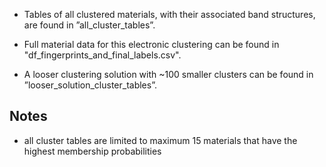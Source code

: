 - Tables of all clustered materials, with their associated band structures, 
are found in ”all_cluster_tables”. 

- Full material data for this electronic clustering can be found in "df_fingerprints_and_final_labels.csv".

- A looser clustering solution with ~100 smaller clusters can be found in ”looser_solution_cluster_tables”.

## Notes
- all cluster tables are limited to maximum 15 materials that have the highest membership probabilities
